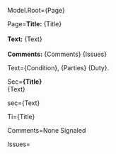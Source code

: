 Model.Root={Page}

Page=<b>Title:</b> {Title}<br><br><b>Text:</b> {Text}<br><br><b>Comments:</b> {Comments} {Issues}


Text={Condition}, {Parties} {Duty}.

Sec=<b>{Title}</b><br>{Text}

sec={Text}

Ti={Title}

Comments=None Signaled

Issues=</i>